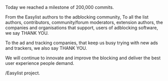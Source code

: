 Today we reached a milestone of 200,000 commits.

From the Easylist authors to the adblocking community, 
           To all the list authors, 
           contributors, 
           community/forum moderators,
           extension authors,
           the companies and organisations that support,
           users of adblocking software,
           we say THANK YOU.

To the ad and tracking companies, that keep us busy trying with new ads and trackers, we also say THANK YOU. 

We will continue to innovate and improve the blocking and deliver the best user experience people demand. 


/Easylist project.

